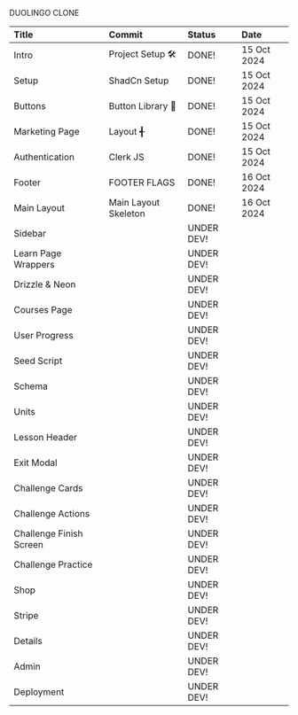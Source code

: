 DUOLINGO CLONE

| Title                   | Commit               | Status     | Date        |
| :---------------------- | :------------------- | :--------- | :---------- |
| Intro                   | Project Setup 🛠️     | DONE!      | 15 Oct 2024 |
| Setup                   | ShadCn Setup         | DONE!      | 15 Oct 2024 |
| Buttons                 | Button Library 🔘    | DONE!      | 15 Oct 2024 |
| Marketing Page          | Layout ╉             | DONE!      | 15 Oct 2024 |
| Authentication          | Clerk JS             | DONE!      | 15 Oct 2024 |
| Footer                  | FOOTER FLAGS         | DONE!      | 16 Oct 2024 |
| Main Layout             | Main Layout Skeleton | DONE!      | 16 Oct 2024 |
| Sidebar                 |                      | UNDER DEV! |             |
| Learn Page Wrappers     |                      | UNDER DEV! |             |
| Drizzle & Neon          |                      | UNDER DEV! |             |
| Courses Page            |                      | UNDER DEV! |             |
| User Progress           |                      | UNDER DEV! |             |
| Seed Script             |                      | UNDER DEV! |             |
| Schema                  |                      | UNDER DEV! |             |
| Units                   |                      | UNDER DEV! |             |
| Lesson Header           |                      | UNDER DEV! |             |
| Exit Modal              |                      | UNDER DEV! |             |
| Challenge Cards         |                      | UNDER DEV! |             |
| Challenge Actions       |                      | UNDER DEV! |             |
| Challenge Finish Screen |                      | UNDER DEV! |             |
| Challenge Practice      |                      | UNDER DEV! |             |
| Shop                    |                      | UNDER DEV! |
| Stripe                  |                      | UNDER DEV! |
| Details                 |                      | UNDER DEV! |
| Admin                   |                      | UNDER DEV! |
| Deployment              |                      | UNDER DEV! |
